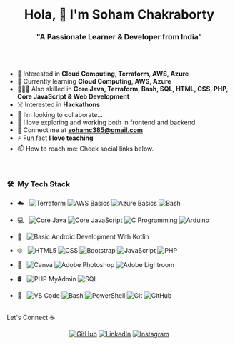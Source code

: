 <h1 align="center">Hola, 👋 I'm Soham Chakraborty</h1>
<h3 align="center">"A Passionate Learner & Developer from India"</h3>

<br>
<br>

- 👀 Interested in **Cloud Computing, Terraform, AWS, Azure**
- 🌱 Currently learning **Cloud Computing, AWS, Azure**
- 🤹🏼‍♂️ Also skilled in **Core Java, Terraform, Bash, SQL, HTML, CSS, PHP, Core JavaScript & Web Development**
- ☠️ Interested in **Hackathons**
- 💞️ I’m looking to collaborate...
- 🧭 I love exploring and working both in frontend and backend.
- 📧 Connect me at **sohamc385@gmail.com**
- ⚡ Fun fact **I love teaching**
- 📫 How to reach me: Check social links below.

<br>


<h3> 🛠 &nbsp;My Tech Stack</h3>

- ☁️ &nbsp;
  ![Terraform](https://img.shields.io/badge/-Terraform-333333?style=flat&logo=Terraform&logoColor=8938f2)
  ![AWS Basics](https://img.shields.io/badge/-AWS%20Basics-333333?style=flat&logo=Amazon%20AWS&logoColor=FF9900)
  ![Azure Basics](https://img.shields.io/badge/-Azure%20Basics-333333?style=flat&logo=Microsoft%20Azure&logoColor=31A8FF)
  ![Bash](https://img.shields.io/badge/-Bash-333333?style=flat&logo=GNU%20Bash&logoColor=4EAA25)

- 💻 &nbsp;
  ![Core Java](https://img.shields.io/badge/-Core%20Java-333333?style=flat&logo=Oracle&logoColor=F80000)
  ![Core JavaScript](https://img.shields.io/badge/-Core%20JavaScript-333333?style=flat&logo=JavaScript)
  ![C Programming](https://img.shields.io/badge/-C%20Progamming-333333?style=flat&logo=Codio)
  ![Arduino](https://img.shields.io/badge/-Arduino-333333?style=flat&logo=Arduino)

- 📱 &nbsp;
  ![Basic Android Development With Kotlin](https://img.shields.io/badge/-Basic%20Android%20Development%20With%20Kotlin-333333?style=flat&logo=Kotlin)

- 🌐 &nbsp;
  ![HTML5](https://img.shields.io/badge/-HTML5-333333?style=flat&logo=HTML5)
  ![CSS](https://img.shields.io/badge/-CSS-333333?style=flat&logo=CSS3&logoColor=31A8FF)
  ![Bootstrap](https://img.shields.io/badge/-Bootstrap-333333?style=flat&logo=bootstrap&logoColor=691ee3)
  ![JavaScript](https://img.shields.io/badge/-JavaScript-333333?style=flat&logo=JavaScript)
  ![PHP](https://img.shields.io/badge/-PHP-333333?style=flat&logo=PHP&logoColor=8764fa)
  
- 🎨 &nbsp;
  ![Canva](https://img.shields.io/badge/-Canva-333333?style=flat&logo=Canva&logoColor=00C4CC)
  ![Adobe Photoshop](https://img.shields.io/badge/-Adobe%20Photoshop-333333?style=flat&logo=Adobe%20Photoshop&logoColor=31A8FF)
  ![Adobe Lightroom](https://img.shields.io/badge/-Adobe%20Lightroom-333333?style=flat&logo=Adobe%20Lightroom&logoColor=31A8FF)
  
- 🛢 &nbsp;
  ![PHP MyAdmin](https://img.shields.io/badge/-PHP%20MyAdmin-333333?style=flat&logo=phpMyAdmin&logoColor=ff841f)
  ![SQL](https://img.shields.io/badge/-SQL-333333?style=flat&logo=SQLite&logoColor=ff1f4f)

- 🔧 &nbsp;
  ![VS Code](https://img.shields.io/badge/-VSCode-333333?style=flat&logo=Visual%20Studio%20Code&logoColor=289af7)
  ![Bash](https://img.shields.io/badge/-Bash-333333?style=flat&logo=GNU%20Bash&logoColor=4EAA25)
  ![PowerShell](https://img.shields.io/badge/-Powershell-333333?style=flat&logo=powershell)
  ![Git](https://img.shields.io/badge/-Git-333333?style=flat&logo=Git)
  ![GitHub](https://img.shields.io/badge/-GitHub-333333?style=flat&logo=github)
  
<br>
 <! ---
### My Github Status
![Soham's github stats](https://github-readme-stats.vercel.app/api?username=sohamc2001&bg_color=0,3E5151,ffca8d&title_color=fff&text_color=fff)

### Let's Connect :coffee:
<p align="center">
	<a href="https://github.com/sohamc2001"><img src="https://img.icons8.com/bubbles/50/000000/github.png" alt="GitHub"/></a>
	<a href="https://www.linkedin.com/in/soham-chakraborty2001/"><img src="https://img.icons8.com/bubbles/50/000000/linkedin.png" alt="LinkedIn"/></a>
	<a href="https://www.instagram.com/undefined_polaroids/"><img src="https://img.icons8.com/bubbles/50/000000/instagram.png" alt="Instagram"/></a>
</p>
